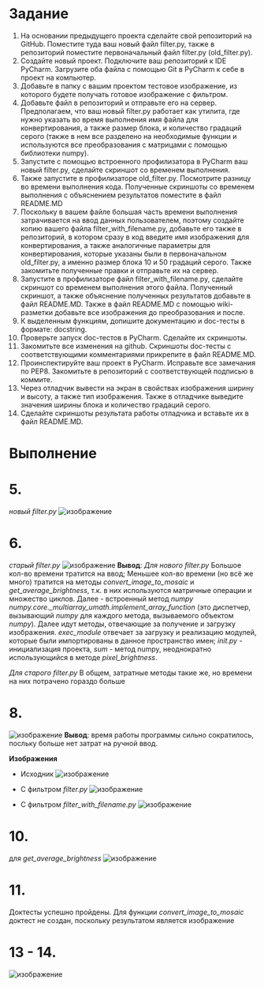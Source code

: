 # Задание
1. На основании предыдущего проекта сделайте свой репозиторий на GitHub. Поместите туда ваш новый файл filter.py, также в репозиторий поместите первоначальный файл filter.py (old_filter.py).
2. Создайте новый проект. Подключите ваш репозиторий к IDE PyCharm. Загрузите оба файла с помощью Git в PyCharm к себе в проект на компьютер.
3. Добавьте в папку с вашим проектом тестовое изображение, из которого будете получать готовое изображение с фильтром.
4. Добавьте файл в репозиторий и отправьте его на сервер.
Предполагаем, что ваш новый filter.py работает как утилита, где нужно указать во время выполнения имя файла для конвертирования, а также размер блока, и количество градаций серого (также в нем все разделено на необходимые функции и используются все преобразования с матрицами с помощью библиотеки numpy).
5. Запустите с помощью встроенного профилизатора в PyCharm ваш новый filter.py, сделайте скриншот со временем выполнения.
6. Также запустите в профилизаторе old_filter.py. Посмотрите разницу во времени выполнения кода. Полученные скриншоты со временем выполнения с объяснением результатов поместите в файл README.MD
7. Поскольку в вашем файле большая часть времени выполнения затрачивается на ввод данных пользователем, поэтому создайте копию вашего файла filter_with_filename.py, добавьте его также в репозиторий, в котором сразу в код введите имя изображения для конвертирования, а также аналогичные параметры для конвертирования, которые указаны были в первоначальном old_filter.py, а именно размер блока 10 и 50 градаций серого. Также закомитьте полученные правки и отправьте их на сервер.
8. Запустите в профилизаторе файл filter_with_filename.py, сделайте скриншот со временем выполнения этого файла. Полученный скриншот, а также объяснение полученных результатов добавьте в файл README.MD. Также в файл README.MD с помощью wiki-разметки добавьте все изображения до преобразования и после.
9. К выделенным функциям, допишите документацию и doc-тесты в формате: docstring.
10. Проверьте запуск doc-тестов в PyCharm. Сделайте их скриншоты.
11. Закомитьте все изменения на github. Скриншоты doc-тесты с соответствующими комментариями прикрепите в файл README.MD.
12. Проинспектируйте ваш проект в PyCharm. Исправьте все замечания по PEP8. Закомитьте в репозиторий с соответствующей подписью в коммите.
13. Через отладчик вывести на экран в свойствах изображения ширину и высоту, а также тип изображения. Также в отладчике выведите значения ширины блока и количество градаций серого.
14. Сделайте скриншоты результата работы отладчика и вставьте их в файл README.MD. 

# Выполнение

# 5.
*новый filter.py*
![изображение](https://user-images.githubusercontent.com/73441333/143667056-19297a4a-e44b-41d9-b52e-2a638225c637.png)

# 6.
*старый filter.py*
![изображение](https://user-images.githubusercontent.com/73441333/143623906-f44b2870-3144-4d35-ae73-5662c0c8ba2b.png)
**Вывод**:
*Для нового filter.py*
Большое кол-во времени тратится на ввод; Меньшее кол-во времени (но всё же много) тратится на методы *convert_image_to_mosaic* и *get_average_brightness*, т.к. в них используются матричные операции и множество циклов. Далее - встроенный метод *numpy* *numpy.core._multiarray_umath.implement_array_function* (это диспетчер, вызывающий *numpy* для каждого метода, вызываемого объектом *numpy*). Далее идут методы, отвечающие за получение и загрузку изображения. *exec_module* отвечает за загрузку и реализацию модулей, которые были импортированы в данное пространство имен; *init.py* - инициализация проекта, *sum* - метод numpy, неоднократно использующийся в методе *pixel_brightness*.

*Для старого filter.py*
В общем, затратные методы такие же, но времени на них потрачено гораздо больше

# 8.
![изображение](https://user-images.githubusercontent.com/73441333/143667643-822a7a41-0112-4062-a472-08fe3fdd8ca4.png)
**Вывод**: время работы программы сильно сократилось, посльку больше нет затрат на ручной ввод.

**Изображения**
- Исходник
![изображение](https://user-images.githubusercontent.com/73441333/143670331-e62509e7-6b66-416d-9433-55e2187a1aba.png)

- С фильтром *filter.py*
![изображение](https://user-images.githubusercontent.com/73441333/143670393-874e294c-8a49-42f5-9749-3b7f4e7c0142.png)

- С фильтром *filter_with_filename.py*
![изображение](https://user-images.githubusercontent.com/73441333/143670414-5ebc3d37-b6d6-44f1-8fcc-2dcb4a43e57f.png)

# 10.
для *get_average_brightness*
![изображение](https://user-images.githubusercontent.com/73441333/143668778-4f22ef92-529c-4c7d-96f5-70cb19625000.png)

# 11.
Доктесты успешно пройдены. Для функции *convert_image_to_mosaic* доктест не создан, поскольку результатом является изображение

# 13 - 14.
![изображение](https://user-images.githubusercontent.com/73441333/143669665-d82b5736-37be-4e5a-9b99-50f6e85df2b1.png)
